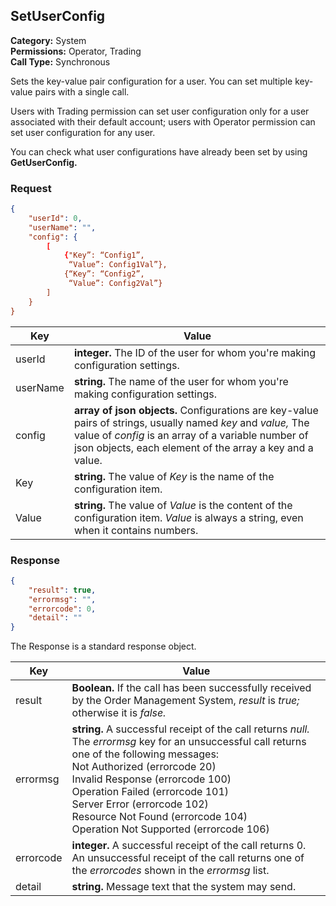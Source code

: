 ## SetUserConfig

**Category:** System<br />**Permissions:** Operator, Trading<br />**Call Type:** Synchronous

Sets the key-value pair configuration for a user. You can set multiple key-value pairs with a single call.

Users with Trading permission can set user configuration only for a user associated with their default account; users with Operator permission can set user configuration for any user.

You can check what user configurations have already been set by using **GetUserConfig.** 

### Request

```json
{
    "userId": 0,
    "userName": "",
    "config": {
        [
        	{"Key”: “Config1”,
             “Value”: Config1Val”},
        	{“Key”: “Config2”,
             “Value”: Config2Val”}
        ]
    }
}
```

| Key      | Value                                                        |
| -------- | ------------------------------------------------------------ |
| userId   | **integer.** The ID of the user for whom you're making configuration settings. |
| userName | **string.** The name of the user for whom you're making configuration settings. |
| config   | **array of json objects.** Configurations are key-value pairs of strings, usually named *key* and *value,* The value of *config* is an array of a variable number of json objects, each element of the array a key and a value. |
| Key      | **string.** The value of *Key* is the name of the configuration item. |
| Value    | **string.** The value of *Value* is the content of the configuration item. *Value* is always a string, even when it contains numbers. |

### Response

```json
{
    "result": true,
    "errormsg": "",
    "errorcode": 0,
    "detail": ""
}
```
The Response is a standard response object.

| Key       | Value                                                        |
| --------- | ------------------------------------------------------------ |
| result    | **Boolean.** If the call has been successfully received by the Order Management System, *result* is *true;* otherwise it is *false.* |
| errormsg  | **string.** A successful receipt of the call returns *null.* The *errormsg* key for an unsuccessful call returns one of the following messages:<br />Not Authorized (errorcode 20)<br />Invalid Response (errorcode 100)<br />Operation Failed (errorcode 101)<br />Server Error (errorcode 102)<br />Resource Not Found (errorcode 104)<br />Operation Not Supported (errorcode 106) |
| errorcode | **integer.** A successful receipt of the call returns 0. An unsuccessful receipt of the call returns one of the *errorcodes* shown in the *errormsg* list. |
| detail    | **string.** Message text that the system may send.           |
